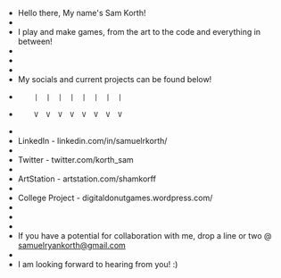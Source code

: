 -  Hello there, My name's Sam Korth!
-  
-  I play and make games, from the art to the code and everything in between!
-
-
-
-  My socials and current projects can be found below!
-         |  |  |  |  |  |  |  |
-         V  V  V  V  V  V  V  V
-
-  LinkedIn - linkedin.com/in/samuelrkorth/
-
-  Twitter - twitter.com/korth_sam
-
-  ArtStation - artstation.com/shamkorff
-
-  College Project - digitaldonutgames.wordpress.com/
-
-
-
-  If you have a potential for collaboration with me, drop a line or two @ samuelryankorth@gmail.com
-
-  I am looking forward to hearing from you! :)
